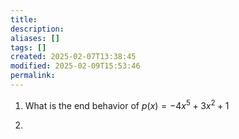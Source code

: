 ```yaml
---
title: 
description: 
aliases: []
tags: []
created: 2025-02-07T13:38:45
modified: 2025-02-09T15:53:46
permalink:
---
```


1. What is the end behavior of $p(x)=-4x^5+3x^2+1$

1. 

